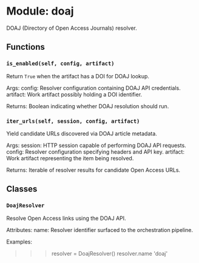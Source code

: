 # Module: doaj

DOAJ (Directory of Open Access Journals) resolver.

## Functions

### `is_enabled(self, config, artifact)`

Return ``True`` when the artifact has a DOI for DOAJ lookup.

Args:
config: Resolver configuration containing DOAJ API credentials.
artifact: Work artifact possibly holding a DOI identifier.

Returns:
Boolean indicating whether DOAJ resolution should run.

### `iter_urls(self, session, config, artifact)`

Yield candidate URLs discovered via DOAJ article metadata.

Args:
session: HTTP session capable of performing DOAJ API requests.
config: Resolver configuration specifying headers and API key.
artifact: Work artifact representing the item being resolved.

Returns:
Iterable of resolver results for candidate Open Access URLs.

## Classes

### `DoajResolver`

Resolve Open Access links using the DOAJ API.

Attributes:
name: Resolver identifier surfaced to the orchestration pipeline.

Examples:
>>> resolver = DoajResolver()
>>> resolver.name
'doaj'
